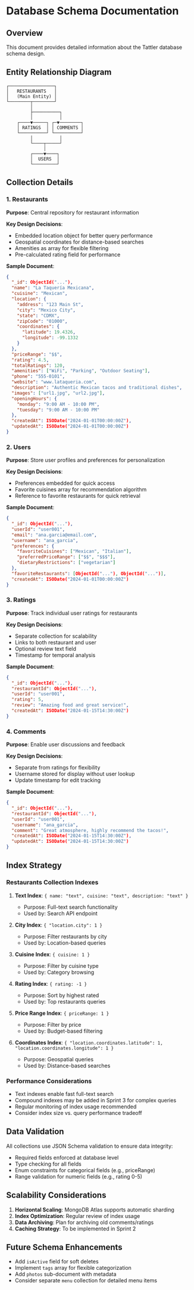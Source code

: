 # Database Schema Documentation

## Overview
This document provides detailed information about the Tattler database schema design.

## Entity Relationship Diagram

```
┌─────────────────┐
│   RESTAURANTS   │
│   (Main Entity) │
└────────┬────────┘
         │
         ├──────────┐
         │          │
    ┌────▼─────┐ ┌─▼────────┐
    │ RATINGS  │ │ COMMENTS │
    └──────────┘ └──────────┘
         │          │
         └────┬─────┘
              │
         ┌────▼────┐
         │  USERS  │
         └─────────┘
```

## Collection Details

### 1. Restaurants

**Purpose**: Central repository for restaurant information

**Key Design Decisions**:
- Embedded location object for better query performance
- Geospatial coordinates for distance-based searches
- Amenities as array for flexible filtering
- Pre-calculated rating field for performance

**Sample Document**:
```json
{
  "_id": ObjectId("..."),
  "name": "La Taquería Mexicana",
  "cuisine": "Mexican",
  "location": {
    "address": "123 Main St",
    "city": "Mexico City",
    "state": "CDMX",
    "zipCode": "01000",
    "coordinates": {
      "latitude": 19.4326,
      "longitude": -99.1332
    }
  },
  "priceRange": "$$",
  "rating": 4.5,
  "totalRatings": 120,
  "amenities": ["WiFi", "Parking", "Outdoor Seating"],
  "phone": "555-0101",
  "website": "www.lataqueria.com",
  "description": "Authentic Mexican tacos and traditional dishes",
  "images": ["url1.jpg", "url2.jpg"],
  "openingHours": {
    "monday": "9:00 AM - 10:00 PM",
    "tuesday": "9:00 AM - 10:00 PM"
  },
  "createdAt": ISODate("2024-01-01T00:00:00Z"),
  "updatedAt": ISODate("2024-01-01T00:00:00Z")
}
```

### 2. Users

**Purpose**: Store user profiles and preferences for personalization

**Key Design Decisions**:
- Preferences embedded for quick access
- Favorite cuisines array for recommendation algorithm
- Reference to favorite restaurants for quick retrieval

**Sample Document**:
```json
{
  "_id": ObjectId("..."),
  "userId": "user001",
  "email": "ana.garcia@email.com",
  "username": "ana_garcia",
  "preferences": {
    "favoriteCuisines": ["Mexican", "Italian"],
    "preferredPriceRange": ["$$", "$$$"],
    "dietaryRestrictions": ["vegetarian"]
  },
  "favoriteRestaurants": [ObjectId("..."), ObjectId("...")],
  "createdAt": ISODate("2024-01-01T00:00:00Z")
}
```

### 3. Ratings

**Purpose**: Track individual user ratings for restaurants

**Key Design Decisions**:
- Separate collection for scalability
- Links to both restaurant and user
- Optional review text field
- Timestamp for temporal analysis

**Sample Document**:
```json
{
  "_id": ObjectId("..."),
  "restaurantId": ObjectId("..."),
  "userId": "user001",
  "rating": 5,
  "review": "Amazing food and great service!",
  "createdAt": ISODate("2024-01-15T14:30:00Z")
}
```

### 4. Comments

**Purpose**: Enable user discussions and feedback

**Key Design Decisions**:
- Separate from ratings for flexibility
- Username stored for display without user lookup
- Update timestamp for edit tracking

**Sample Document**:
```json
{
  "_id": ObjectId("..."),
  "restaurantId": ObjectId("..."),
  "userId": "user001",
  "username": "ana_garcia",
  "comment": "Great atmosphere, highly recommend the tacos!",
  "createdAt": ISODate("2024-01-15T14:30:00Z"),
  "updatedAt": ISODate("2024-01-15T14:30:00Z")
}
```

## Index Strategy

### Restaurants Collection Indexes

1. **Text Index**: `{ name: "text", cuisine: "text", description: "text" }`
   - Purpose: Full-text search functionality
   - Used by: Search API endpoint

2. **City Index**: `{ "location.city": 1 }`
   - Purpose: Filter restaurants by city
   - Used by: Location-based queries

3. **Cuisine Index**: `{ cuisine: 1 }`
   - Purpose: Filter by cuisine type
   - Used by: Category browsing

4. **Rating Index**: `{ rating: -1 }`
   - Purpose: Sort by highest rated
   - Used by: Top restaurants queries

5. **Price Range Index**: `{ priceRange: 1 }`
   - Purpose: Filter by price
   - Used by: Budget-based filtering

6. **Coordinates Index**: `{ "location.coordinates.latitude": 1, "location.coordinates.longitude": 1 }`
   - Purpose: Geospatial queries
   - Used by: Distance-based searches

### Performance Considerations

- Text indexes enable fast full-text search
- Compound indexes may be added in Sprint 3 for complex queries
- Regular monitoring of index usage recommended
- Consider index size vs. query performance tradeoff

## Data Validation

All collections use JSON Schema validation to ensure data integrity:
- Required fields enforced at database level
- Type checking for all fields
- Enum constraints for categorical fields (e.g., priceRange)
- Range validation for numeric fields (e.g., rating 0-5)

## Scalability Considerations

1. **Horizontal Scaling**: MongoDB Atlas supports automatic sharding
2. **Index Optimization**: Regular review of index usage
3. **Data Archiving**: Plan for archiving old comments/ratings
4. **Caching Strategy**: To be implemented in Sprint 2

## Future Schema Enhancements

- Add `isActive` field for soft deletes
- Implement `tags` array for flexible categorization
- Add `photos` sub-document with metadata
- Consider separate `menu` collection for detailed menu items
